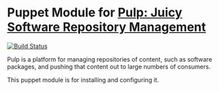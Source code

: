 # Puppet Module for [Pulp: Juicy Software Repository Management](http://www.pulpproject.org/)

[![Build Status](https://travis-ci.org/KrisBuytaert/puppet-pulp.png)](https://travis-ci.org/KrisBuytaert/puppet-pulp)

Pulp is a platform for managing repositories of content, such as software packages, and pushing that content out to large numbers of consumers.

This puppet module is for installing and configuring it.
